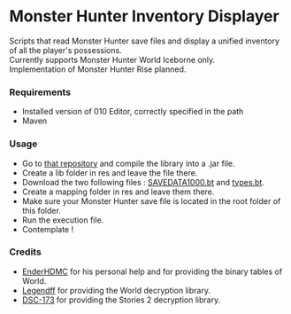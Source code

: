 # Monster Hunter Inventory Displayer
Scripts that read Monster Hunter save files and display a unified inventory of all the player's possessions. <br/>
Currently supports Monster Hunter World Iceborne only. <br/>
Implementation of Monster Hunter Rise planned.

### Requirements
- Installed version of 010 Editor, correctly specified in the path
- Maven

### Usage
- Go to [that repository](https://github.com/LEGENDFF/mhw-Savecrypt) and compile the library into a .jar file.
- Create a lib folder in res and leave the file there.
- Download the two following files : [SAVEDATA1000.bt](https://github.com/EnderHDMC/MHWISaveEditor/blob/master/res/mapping/SAVEDATA1000.bt) and [types.bt](https://github.com/EnderHDMC/MHWISaveEditor/blob/master/res/mapping/types.bt).
- Create a mapping folder in res and leave them there.
- Make sure your Monster Hunter save file is located in the root folder of this folder.
- Run the execution file.
- Contemplate !

### Credits
- [EnderHDMC](https://github.com/EnderHDMC) for his personal help and for providing the binary tables of World. <br/>
- [Legendff](https://github.com/LEGENDFF) for providing the World decryption library.
- [DSC-173](https://github.com/sigve10) for providing the Stories 2 decryption library.
